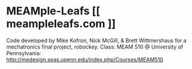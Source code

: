 MEAMple-Leafs [[ meampleleafs.com ]]
=============

Code developed by Mike Kofron, Nick McGill, &amp; Brett Wittmershaus for a mechatronics final project, robockey.
Class: MEAM 510 @ University of Pennsylvania: http://medesign.seas.upenn.edu/index.php/Courses/MEAM510

